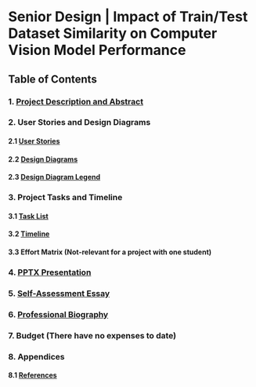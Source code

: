 # Senior Design | Impact of Train/Test Dataset Similarity on Computer Vision Model Performance

## Table of Contents

### 1. [Project Description and Abstract](Project-Description.md)

### 2. User Stories and Design Diagrams

#### 2.1 [User Stories](User_Stories.md)

#### 2.2 [Design Diagrams](Design_Diagrams/Design_Diagrams.png)

#### 2.3 [Design Diagram Legend](Design_Diagrams/Legend.md)

### 3. Project Tasks and Timeline

#### 3.1 [Task List](Tasklist.md)

#### 3.2 [Timeline](Timeline.md)

#### 3.3 Effort Matrix (Not-relevant for a project with one student)

### 4. [PPTX Presentation](Presentation/Presentation.pdf)

### 5. [Self-Assessment Essay](Homework_Essays/Senior_Design_Assessment.docx)

### 6. [Professional Biography](Homework_Essays/Chase_Professional_Biography.md)

### 7. Budget (There have no expenses to date)

### 8. Appendices

#### 8.1 [References](References.md)